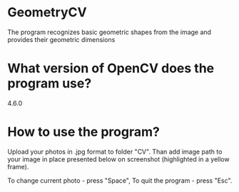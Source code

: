 # GeometryCV
The program recognizes basic geometric shapes from the image and provides their geometric dimensions
# What version of OpenCV does the program use?
4.6.0
# How to use the program?
Upload your photos in .jpg format to folder "CV". Than add image path to your image in place presented below on screenshot (highlighted in a yellow frame).

To change current photo - press "Space", To quit the program - press "Esc".

